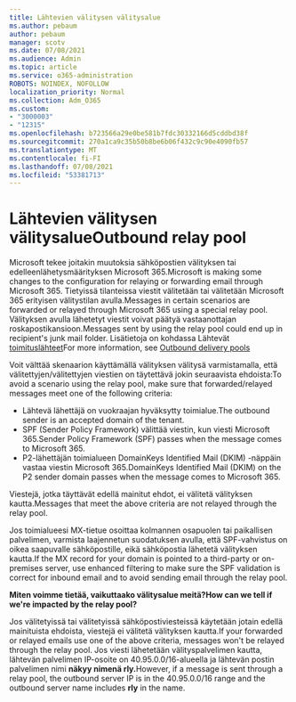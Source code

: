 ```yaml
---
title: Lähtevien välitysen välitysalue
ms.author: pebaum
author: pebaum
manager: scotv
ms.date: 07/08/2021
ms.audience: Admin
ms.topic: article
ms.service: o365-administration
ROBOTS: NOINDEX, NOFOLLOW
localization_priority: Normal
ms.collection: Adm_O365
ms.custom:
- "3000003"
- "12315"
ms.openlocfilehash: b723566a29e0be581b7fdc30332166d5cddbd38f
ms.sourcegitcommit: 270a1ca9c35b50b8be6b06f432c9c90e4090fb57
ms.translationtype: MT
ms.contentlocale: fi-FI
ms.lasthandoff: 07/08/2021
ms.locfileid: "53381713"
---
```

# <a name="outbound-relay-pool"></a><span data-ttu-id="440da-102">Lähtevien välitysen välitysalue</span><span class="sxs-lookup"><span data-stu-id="440da-102">Outbound relay pool</span></span>

<span data-ttu-id="440da-103">Microsoft tekee joitakin muutoksia sähköpostien välityksen tai edelleenlähetysmäärityksen Microsoft 365.</span><span class="sxs-lookup"><span data-stu-id="440da-103">Microsoft is making some changes to the configuration for relaying or forwarding email through Microsoft 365.</span></span> <span data-ttu-id="440da-104">Tietyissä tilanteissa viestit välitetään tai välitetään Microsoft 365 erityisen välitystilan avulla.</span><span class="sxs-lookup"><span data-stu-id="440da-104">Messages in certain scenarios are forwarded or relayed through Microsoft 365 using a special relay pool.</span></span> <span data-ttu-id="440da-105">Välityksen avulla lähetetyt viestit voivat päätyä vastaanottajan roskapostikansioon.</span><span class="sxs-lookup"><span data-stu-id="440da-105">Messages sent by using the relay pool could end up in recipient's junk mail folder.</span></span> <span data-ttu-id="440da-106">Lisätietoja on kohdassa Lähtevät [toimituslähteet](/microsoft-365/security/office-365-security/high-risk-delivery-pool-for-outbound-messages#relay-pool)</span><span class="sxs-lookup"><span data-stu-id="440da-106">For more information, see [Outbound delivery pools](/microsoft-365/security/office-365-security/high-risk-delivery-pool-for-outbound-messages#relay-pool)</span></span>

<span data-ttu-id="440da-107">Voit välttää skenaarion käyttämällä välityksen välitysä varmistamalla, että välitettyjen/välitettyjen viestien on täytettävä jokin seuraavista ehdoista:</span><span class="sxs-lookup"><span data-stu-id="440da-107">To avoid a scenario using the relay pool, make sure that forwarded/relayed messages meet one of the following criteria:</span></span>

- <span data-ttu-id="440da-108">Lähtevä lähettäjä on vuokraajan hyväksytty toimialue.</span><span class="sxs-lookup"><span data-stu-id="440da-108">The outbound sender is an accepted domain of the tenant.</span></span>
- <span data-ttu-id="440da-109">SPF (Sender Policy Framework) välittää viestin, kun viesti Microsoft 365.</span><span class="sxs-lookup"><span data-stu-id="440da-109">Sender Policy Framework (SPF) passes when the message comes to Microsoft 365.</span></span>
- <span data-ttu-id="440da-110">P2-lähettäjän toimialueen DomainKeys Identified Mail (DKIM) -näppäin vastaa viestin Microsoft 365.</span><span class="sxs-lookup"><span data-stu-id="440da-110">DomainKeys Identified Mail (DKIM) on the P2 sender domain passes when the message comes to Microsoft 365.</span></span>
 
<span data-ttu-id="440da-111">Viestejä, jotka täyttävät edellä mainitut ehdot, ei välitetä välityksen kautta.</span><span class="sxs-lookup"><span data-stu-id="440da-111">Messages that meet the above criteria are not relayed through the relay pool.</span></span>

<span data-ttu-id="440da-112">Jos toimialueesi MX-tietue osoittaa kolmannen osapuolen tai paikallisen palvelimen, varmista laajennetun suodatuksen avulla, että SPF-vahvistus on oikea saapuvalle sähköpostille, eikä sähköpostia lähetetä välityksen kautta.</span><span class="sxs-lookup"><span data-stu-id="440da-112">If the MX record for your domain is pointed to a third-party or on-premises server, use enhanced filtering to make sure the SPF validation is correct for inbound email and to avoid sending email through the relay pool.</span></span>

<span data-ttu-id="440da-113">**Miten voimme tietää, vaikuttaako välitysalue meitä?**</span><span class="sxs-lookup"><span data-stu-id="440da-113">**How can we tell if we're impacted by the relay pool?**</span></span>

<span data-ttu-id="440da-114">Jos välitetyissä tai välitetyissä sähköpostiviesteissä käytetään jotain edellä mainituista ehdoista, viestejä ei välitetä välityksen kautta.</span><span class="sxs-lookup"><span data-stu-id="440da-114">If your forwarded or relayed emails use one of the above criteria, messages won't be relayed through the relay pool.</span></span> <span data-ttu-id="440da-115">Jos viesti lähetetään välityspalvelimen kautta, lähtevän palvelimen IP-osoite on 40.95.0.0/16-alueella ja lähtevän postin palvelimen nimi **näkyy nimenä rly.**</span><span class="sxs-lookup"><span data-stu-id="440da-115">However, if a message is sent through a relay pool, the outbound server IP is in the 40.95.0.0/16 range and the outbound server name includes **rly** in the name.</span></span>

